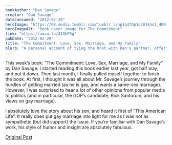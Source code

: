 ```yaml
---
bookAuthor: "Dan Savage"
creator: "Dan Savage"
dateConsumed: "2012-02-29"
heroImage: "https://68.media.tumblr.com/tumblr_lznp1q47Op1qz81kho1_400.jpg"
heroImageAlt: "Book cover image for The Commitment"
link: "https://amzn.to/41QkPSg"
pubDate: "2012-02-29"
title: "The Commitment: Love, Sex, Marriage, and My Family"
blurb: "A personal account of tying the knot with Dan's partner, offering insights into the meaning of commitment in the context of love, sex, marriage, and family. And it's Dan's thoughts on marriage and the dynamics of his own relationship, making it a valuable read for anyone considering marriage or seeking a deeper understanding of committed relationships."
---
```


This week’s book: “The Commitment: Love, Sex, Marriage, and My Family” by Dan Savage. I started reading this book earlier last year, got half way, and put it down. Then last month, I finally pulled myself together to finish the book. At first, I thought it was all about Mr. Savage’s journey through the hurdles of getting married (as he is gay, and wants a same-sex marriage). However, I was surprised to hear a lot of other opinions from popular media to politics (and in particular, the GOP’s candidate, Rick Santorum, and his views on gay marriage).

I absolutely love the story about his son, and heard it first of “This American Life”. It really does put gay marriage into light for me as I was not as sympathetic (but did support) the issue. If you’re familiar with Dan Savage’s work, his style of humor and insight are absolutely fabulous.

[Original Post](https://jermspeaks.com/post/18500673020/this-weeks-book-the-commitment-love-sex)

